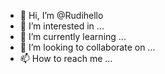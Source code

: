 - 👋 Hi, I’m @Rudihello
- 👀 I’m interested in ...
- 🌱 I’m currently learning ...
- 💞️ I’m looking to collaborate on ...
- 📫 How to reach me ...

<!---
Rudihello/Rudihello is a ✨ special ✨ repository because its `README.md` (this file) appears on your GitHub profile.
You can click the Preview link to take a look at your changes.
--->
